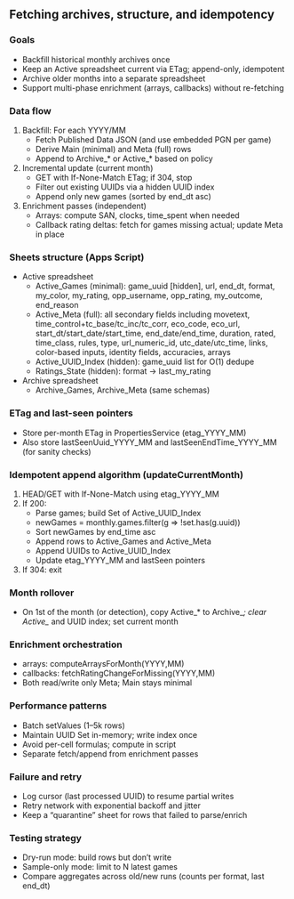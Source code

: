 ## Fetching archives, structure, and idempotency

### Goals
- Backfill historical monthly archives once
- Keep an Active spreadsheet current via ETag; append-only, idempotent
- Archive older months into a separate spreadsheet
- Support multi-phase enrichment (arrays, callbacks) without re-fetching

### Data flow
1) Backfill: For each YYYY/MM
   - Fetch Published Data JSON (and use embedded PGN per game)
   - Derive Main (minimal) and Meta (full) rows
   - Append to Archive_* or Active_* based on policy
2) Incremental update (current month)
   - GET with If-None-Match ETag; if 304, stop
   - Filter out existing UUIDs via a hidden UUID index
   - Append only new games (sorted by end_dt asc)
3) Enrichment passes (independent)
   - Arrays: compute SAN, clocks, time_spent when needed
   - Callback rating deltas: fetch for games missing actual; update Meta in place

### Sheets structure (Apps Script)
- Active spreadsheet
  - Active_Games (minimal): game_uuid [hidden], url, end_dt, format, my_color, my_rating, opp_username, opp_rating, my_outcome, end_reason
  - Active_Meta (full): all secondary fields including movetext, time_control+tc_base/tc_inc/tc_corr, eco_code, eco_url, start_dt/start_date/start_time, end_date/end_time, duration, rated, time_class, rules, type, url_numeric_id, utc_date/utc_time, links, color-based inputs, identity fields, accuracies, arrays
  - Active_UUID_Index (hidden): game_uuid list for O(1) dedupe
  - Ratings_State (hidden): format → last_my_rating
- Archive spreadsheet
  - Archive_Games, Archive_Meta (same schemas)

### ETag and last-seen pointers
- Store per-month ETag in PropertiesService (etag_YYYY_MM)
- Also store lastSeenUuid_YYYY_MM and lastSeenEndTime_YYYY_MM (for sanity checks)

### Idempotent append algorithm (updateCurrentMonth)
1) HEAD/GET with If-None-Match using etag_YYYY_MM
2) If 200:
   - Parse games; build Set of Active_UUID_Index
   - newGames = monthly.games.filter(g => !set.has(g.uuid))
   - Sort newGames by end_time asc
   - Append rows to Active_Games and Active_Meta
   - Append UUIDs to Active_UUID_Index
   - Update etag_YYYY_MM and lastSeen pointers
3) If 304: exit

### Month rollover
- On 1st of the month (or detection), copy Active_* to Archive_*; clear Active_* and UUID index; set current month

### Enrichment orchestration
- arrays: computeArraysForMonth(YYYY,MM)
- callbacks: fetchRatingChangeForMissing(YYYY,MM)
- Both read/write only Meta; Main stays minimal

### Performance patterns
- Batch setValues (1–5k rows)
- Maintain UUID Set in-memory; write index once
- Avoid per-cell formulas; compute in script
- Separate fetch/append from enrichment passes

### Failure and retry
- Log cursor (last processed UUID) to resume partial writes
- Retry network with exponential backoff and jitter
- Keep a “quarantine” sheet for rows that failed to parse/enrich

### Testing strategy
- Dry-run mode: build rows but don’t write
- Sample-only mode: limit to N latest games
- Compare aggregates across old/new runs (counts per format, last end_dt)


